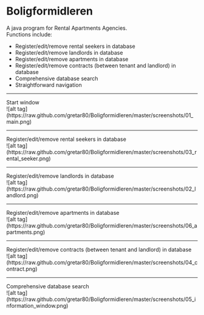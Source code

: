 Boligformidleren
=========

A java program for Rental Apartments Agencies. <br>
Functions include:
  - Register/edit/remove rental seekers in database
  - Register/edit/remove landlords in database
  - Register/edit/remove apartments in database
  - Register/edit/remove contracts (between tenant and landlord) in database
  - Comprehensive database search
  - Straightforward navigation
<hr>
Start window<br>
![alt tag](https://raw.github.com/gretar80/Boligformidleren/master/screenshots/01_main.png)
<hr>
Register/edit/remove rental seekers in database<br>
![alt tag](https://raw.github.com/gretar80/Boligformidleren/master/screenshots/03_rental_seeker.png)
<hr>
Register/edit/remove landlords in database<br>
![alt tag](https://raw.github.com/gretar80/Boligformidleren/master/screenshots/02_landlord.png)
<hr>
Register/edit/remove apartments in database<br>
![alt tag](https://raw.github.com/gretar80/Boligformidleren/master/screenshots/06_apartments.png)
<hr>
Register/edit/remove contracts (between tenant and landlord) in database<br>
![alt tag](https://raw.github.com/gretar80/Boligformidleren/master/screenshots/04_contract.png)
<hr>
Comprehensive database search<br>
![alt tag](https://raw.github.com/gretar80/Boligformidleren/master/screenshots/05_information_window.png)
